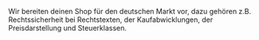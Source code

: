 Wir bereiten deinen Shop für den deutschen Markt vor, dazu gehören z.B. Rechtssicherheit bei Rechtstexten, der Kaufabwicklungen, der Preisdarstellung und Steuerklassen.
